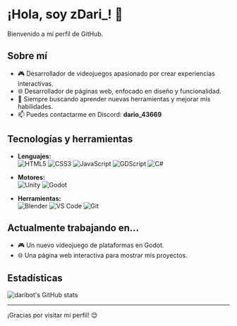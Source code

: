 # ¡Hola, soy zDari_! 👋

Bienvenido a mi perfil de GitHub.

## Sobre mí

- 🎮 Desarrollador de videojuegos apasionado por crear experiencias interactivas.
- 🌐 Desarrollador de páginas web, enfocado en diseño y funcionalidad.
- 🚀 Siempre buscando aprender nuevas herramientas y mejorar mis habilidades.
- 📫 Puedes contactarme en Discord: **dario_43669**

## Tecnologías y herramientas

- **Lenguajes:**  
  ![HTML5](https://img.shields.io/badge/-HTML5-E34F26?logo=html5&logoColor=white)
  ![CSS3](https://img.shields.io/badge/-CSS3-1572B6?logo=css3&logoColor=white)
  ![JavaScript](https://img.shields.io/badge/-JavaScript-F7DF1E?logo=javascript&logoColor=black) 
  ![GDScript](https://img.shields.io/badge/-GDScript-478CBF?logo=godot-engine&logoColor=white)
  ![C#](https://img.shields.io/badge/-C%23-239120?logo=c-sharp&logoColor=white)

- **Motores:**  
  ![Unity](https://img.shields.io/badge/-Unity-222C37?logo=unity&logoColor=white)
  ![Godot](https://img.shields.io/badge/-Godot-478CBF?logo=godot-engine&logoColor=white)

- **Herramientas:**  
  ![Blender](https://img.shields.io/badge/-Blender-F5792A?logo=blender&logoColor=white)
  ![VS Code](https://img.shields.io/badge/-VS%20Code-007ACC?logo=visual-studio-code&logoColor=white)
  ![Git](https://img.shields.io/badge/-Git-F05032?logo=git&logoColor=white)

## Actualmente trabajando en...

- 🎮 Un nuevo videojuego de plataformas en Godot.
- 🌐 Una página web interactiva para mostrar mis proyectos.

## Estadísticas

![daribot's GitHub stats](https://github-readme-stats.vercel.app/api?username=daribot&show_icons=true&theme=radical)

---

¡Gracias por visitar mi perfil! 😊
